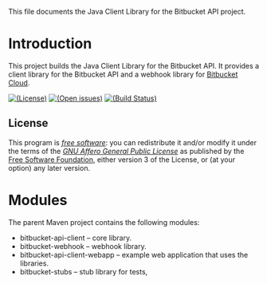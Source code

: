 This file documents the Java Client Library for the Bitbucket API project.

# Introduction

This project builds the Java Client Library for the Bitbucket API.
It provides a client library for the Bitbucket API and a webhook library for
[Bitbucket Cloud].

[Bitbucket Cloud]: https://bitbucket.org/

[![(License)](https://img.shields.io/badge/license-AGPL--3.0--or--later-blue.svg)][AGPL-3.0]
[![(Open issues)](https://img.shields.io/bitbucket/issues/vx68k/bitbucket-api-client-java.svg)][open issues]
[![(Build Status)](https://linuxfront-functions.azurewebsites.net/api/bitbucket/build/vx68k/bitbucket-api-client-java?branch=master)][pipelines]

[AGPL-3.0]: https://opensource.org/licenses/AGPL-3.0 "GNU Affero General Public License v3.0"
[Open issues]: https://bitbucket.org/vx68k/bitbucket-api-client-java/issues?status=new&status=open
[Pipelines]: https://bitbucket.org/vx68k/bitbucket-api-client-java/addon/pipelines/home

## License

This program is *[free software][]*: you can redistribute it and/or modify it
under the terms of the *[GNU Affero General Public License][AGPL-3.0]* as published by
the [Free Software Foundation][], either version 3 of the License, or (at your
option) any later version.

[Free software]: <http://www.gnu.org/philosophy/free-sw.html> "What is free software?"
[Free Software Foundation]: <http://www.fsf.org/>

# Modules

The parent Maven project contains the following modules:

  * bitbucket-api-client – core library.
  * bitbucket-webhook – webhook library.
  * bitbucket-api-client-webapp – example web application that uses the libraries.
  * bitbucket-stubs – stub library for tests,
